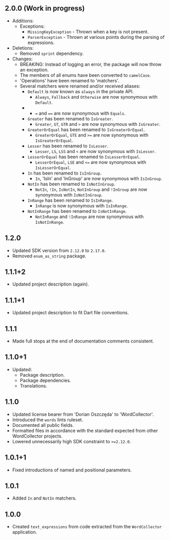 ## 2.0.0 (Work in progress)

- Additions:
  - Exceptions:
    - `MissingKeyException` - Thrown when a key is not present.
    - `ParserException` - Thrown at various points during the parsing of
      expressions.
- Deletions:
  - Removed `sprint` dependency.
- Changes:
  - BREAKING: Instead of logging an error, the package will now throw an
    exception.
  - The members of all enums have been converted to `camelCase`.
  - 'Operations' have been renamed to 'matchers'.
  - Several matchers were renamed and/or received aliases:
    - `Default` is now known as `always` in the private API.
      - `Always`, `Fallback` and `Otherwise` are now synonymous with `Default`.
    -
      - `=` and `==` are now synonymous with `Equals`.
    - `Greater` has been renamed to `IsGreater`.
      - `Greater`, `GT`, `GTR` and `>` are now synonymous with `IsGreater`.
    - `GreaterOrEqual` has been renamed to `IsGreaterOrEqual`.
      - `GreaterOrEqual`, `GTE` and `>=` are now synonymous with
        `IsGreaterOrEqual`.
    - `Lesser` has been renamed to `IsLesser`.
      - `Lesser`, `LS`, `LSS` and `<` are now synonymous with `IsLesser`.
    - `LesserOrEqual` has been renamed to `IsLesserOrEqual`.
      - `LesserOrEqual`, `LSE` and `<=` are now synonymous with
        `IsLesserOrEqual`.
    - `In` has been renamed to `IsInGroup`.
      - `In`, 'IsIn' and 'InGroup' are now synonymous with `IsInGroup`.
    - `NotIn` has been renamed to `IsNotInGroup`.
      - `NotIn`, `!In`, `IsNotIn`, `NotInGroup` and `!InGroup` are now
        synonymous with `IsNotInGroup`.
    - `InRange` has been renamed to `IsInRange`.
      - `InRange` is now synonymous with `IsInRange`.
    - `NotInRange` has been renamed to `IsNotInRange`.
      - `NotInRange` and `!InRange` are now synonymous with `IsNotInRange`.

## 1.2.0

- Updated SDK version from `2.12.0` to `2.17.0`.
- Removed `enum_as_string` package.

## 1.1.1+2

- Updated project description (again).

## 1.1.1+1

- Updated project description to fit Dart file conventions.

## 1.1.1

- Made full stops at the end of documentation comments consistent.

## 1.1.0+1

- Updated:
  - Package description.
  - Package dependencies.
  - Translations.

## 1.1.0

- Updated license bearer from 'Dorian Oszczęda' to 'WordCollector'.
- Introduced the `words` lints ruleset.
- Documented all public fields.
- Formatted files in accordance with the standard expected from other
  WordCollector projects.
- Lowered unnecessarily high SDK constraint to `>=2.12.0`.

## 1.0.1+1

- Fixed introductions of named and positional parameters.

## 1.0.1

- Added `In` and `NotIn` matchers.

## 1.0.0

- Created `text_expressions` from code extracted from the `WordCollector`
  application.
